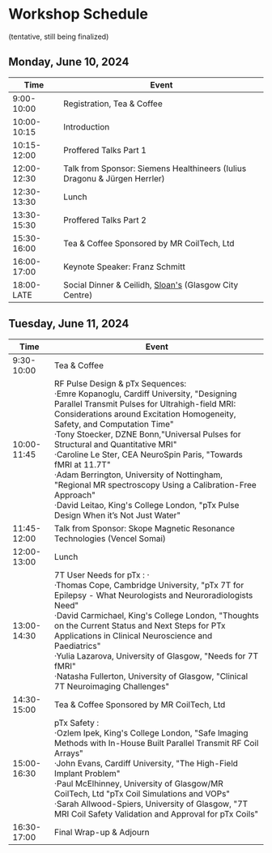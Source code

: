# Workshop Schedule
(tentative, still being finalized)

## Monday, June 10, 2024

| Time | Event |
| ----------- | ----------- |
| 9:00-10:00 | Registration, Tea & Coffee |
| 10:00-10:15 | Introduction |
| 10:15-12:00 | Proffered Talks Part 1 | 
| 12:00-12:30 | Talk from Sponsor: Siemens Healthineers (Iulius Dragonu & Jürgen Herrler)| 
| 12:30-13:30 | Lunch | 
| 13:30-15:30 | Proffered Talks Part 2 | 
| 15:30-16:00 | Tea & Coffee Sponsored by MR CoilTech, Ltd | 
| 16:00-17:00 | Keynote Speaker: Franz Schmitt | 
| 18:00-LATE | Social Dinner & Ceilidh, [Sloan's](https://www.sloansglasgow.com/) (Glasgow City Centre) | 

## Tuesday, June 11, 2024

| Time | Event |
| ----------- | ----------- |
| 9:30-10:00 | Tea & Coffee |
| 10:00-11:45 | RF Pulse Design & pTx Sequences:<br/> ·Emre Kopanoglu, Cardiff University, "Designing Parallel Transmit Pulses for Ultrahigh-field MRI: Considerations around Excitation Homogeneity, Safety, and Computation Time" <br/> ·Tony Stoecker, DZNE Bonn,"Universal Pulses for Structural and Quantitative MRI" <br/> ·Caroline Le Ster, CEA NeuroSpin Paris, "Towards fMRI at 11.7T" <br/> ·Adam Berrington, University of Nottingham, "Regional MR spectroscopy Using a Calibration-Free Approach" <br/> ·David Leitao, King's College London, "pTx Pulse Design When it’s Not Just Water" |  
| 11:45-12:00 | Talk from Sponsor: Skope Magnetic Resonance Technologies (Vencel Somai) | 
| 12:00-13:00 | Lunch | 
| 13:00-14:30 | 7T User Needs for pTx : ·<br/> ·Thomas Cope, Cambridge University, "pTx 7T for Epilepsy - What Neurologists and Neuroradiologists Need"<br/> ·David Carmichael, King's College London, "Thoughts on the Current Status and Next Steps for PTx Applications in Clinical Neuroscience and Paediatrics" <br/> ·Yulia Lazarova, University of Glasgow, "Needs for 7T fMRI"<br/> ·Natasha Fullerton, University of Glasgow, "Clinical 7T Neuroimaging Challenges"|
| 14:30-15:00 | Tea & Coffee Sponsored by MR CoilTech, Ltd | 
| 15:00-16:30 | pTx Safety : <br/> ·Ozlem Ipek, King's College London, "Safe Imaging Methods with In-House Built Parallel Transmit RF Coil Arrays" <br/> ·John Evans, Cardiff University, "The High-Field Implant Problem"<br/> ·Paul McElhinney, University of Glasgow/MR CoilTech, Ltd "pTx Coil Simulations and VOPs"<br/> ·Sarah Allwood-Spiers, University of Glasgow, "7T MRI Coil Safety Validation and Approval for pTx Coils"|
| 16:30-17:00 | Final Wrap-up & Adjourn | 
